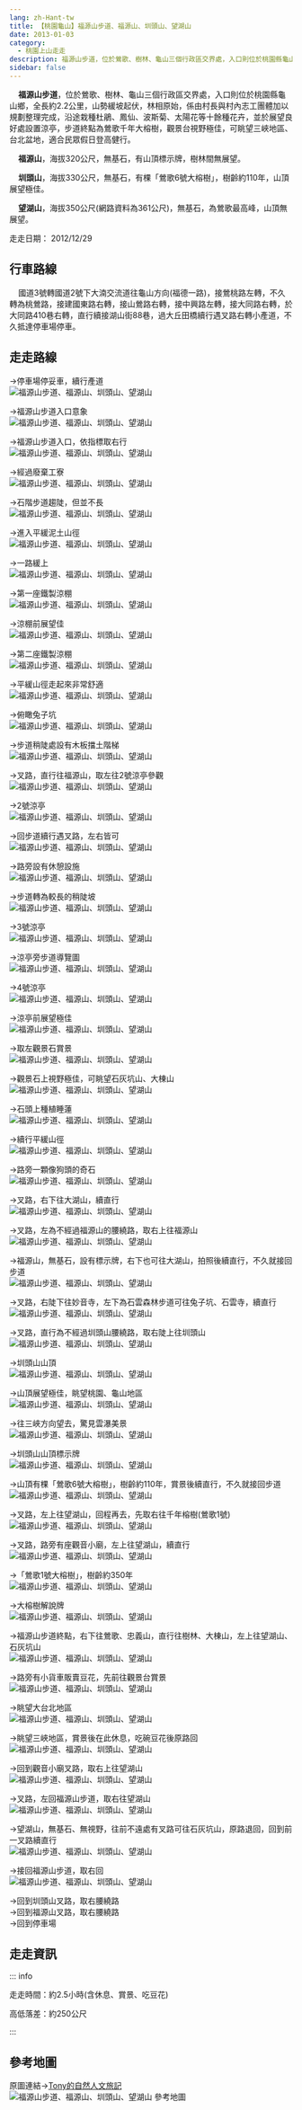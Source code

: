 ```yaml
---
lang: zh-Hant-tw
title: 【桃園龜山】福源山步道、福源山、圳頭山、望湖山
date: 2013-01-03
category: 
  - 桃園上山走走
description: 福源山步道，位於鶯歌、樹林、龜山三個行政區交界處，入口則位於桃園縣龜山鄉，全長約2.2公里，山勢緩坡起伏，林相原始，係由村長與村內志工團體加以規劃整理完成，沿途栽種杜鵑、鳳仙、波斯菊、太陽花等十餘種花卉，並於展望良好處設置涼亭，步道終點為鶯歌千年大榕樹，觀景台視野極佳，可眺望三峽地區、台北盆地，適合民眾假日登高健行。 福源山，海拔320公尺，無基石，有山頂標示牌，樹林間無展望。 圳頭山，海拔330公尺，無基石，有棵「鶯歌6號大榕樹」，樹齡約110年，山頂展望極佳。 望湖山，海拔350公尺(網路資料為361公尺)，無基石，為鶯歌最高峰，山頂無展望。
sidebar: false
---
```


    **福源山步道**，位於鶯歌、樹林、龜山三個行政區交界處，入口則位於桃園縣龜山鄉，全長約2.2公里，山勢緩坡起伏，林相原始，係由村長與村內志工團體加以規劃整理完成，沿途栽種杜鵑、鳳仙、波斯菊、太陽花等十餘種花卉，並於展望良好處設置涼亭，步道終點為鶯歌千年大榕樹，觀景台視野極佳，可眺望三峽地區、台北盆地，適合民眾假日登高健行。  

    **福源山**，海拔320公尺，無基石，有山頂標示牌，樹林間無展望。  

    **圳頭山**，海拔330公尺，無基石，有棵「鶯歌6號大榕樹」，樹齡約110年，山頂展望極佳。  

    **望湖山**，海拔350公尺(網路資料為361公尺)，無基石，為鶯歌最高峰，山頂無展望。

<!-- more -->

走走日期： 2012/12/29

## 行車路線  
    國道3號轉國道2號下大湳交流道往龜山方向(福德一路)，接鶯桃路左轉，不久轉為桃鶯路，接建國東路右轉，接山鶯路右轉，接中興路左轉，接大同路右轉，於大同路410巷右轉，直行續接湖山街88巷，過大丘田橋續行遇叉路右轉小產道，不久抵達停車場停車。

## 走走路線
→停車場停妥車，續行產道  
![福源山步道、福源山、圳頭山、望湖山](https://1013399.github.io/image-3/172/245804779_l.jpg)

→福源山步道入口意象  
![福源山步道、福源山、圳頭山、望湖山](https://1013399.github.io/image-3/172/245804806_l.jpg)

→福源山步道入口，依指標取右行  
![福源山步道、福源山、圳頭山、望湖山](https://1013399.github.io/image-3/172/245804812_l.jpg)

→經過廢棄工寮  
![福源山步道、福源山、圳頭山、望湖山](https://1013399.github.io/image-3/172/245804816_l.jpg)

→石階步道趨陡，但並不長  
![福源山步道、福源山、圳頭山、望湖山](https://1013399.github.io/image-3/172/245804822_l.jpg)

→進入平緩泥土山徑  
![福源山步道、福源山、圳頭山、望湖山](https://1013399.github.io/image-3/172/245804830_l.jpg)

→一路緩上  
![福源山步道、福源山、圳頭山、望湖山](https://1013399.github.io/image-3/172/245804835_l.jpg)

→第一座鐵製涼棚  
![福源山步道、福源山、圳頭山、望湖山](https://1013399.github.io/image-3/172/245804840_l.jpg)

→涼棚前展望佳  
![福源山步道、福源山、圳頭山、望湖山](https://1013399.github.io/image-3/172/245804847_l.jpg)

→第二座鐵製涼棚  
![福源山步道、福源山、圳頭山、望湖山](https://1013399.github.io/image-3/172/245804853_l.jpg)

→平緩山徑走起來非常舒適  
![福源山步道、福源山、圳頭山、望湖山](https://1013399.github.io/image-3/172/245804859_l.jpg)

→俯瞰兔子坑  
![福源山步道、福源山、圳頭山、望湖山](https://1013399.github.io/image-3/172/245804865_l.jpg)

→步道稍陡處設有木板擋土階梯  
![福源山步道、福源山、圳頭山、望湖山](https://1013399.github.io/image-3/172/245804869_l.jpg)

→叉路，直行往福源山，取左往2號涼亭參觀  
![福源山步道、福源山、圳頭山、望湖山](https://1013399.github.io/image-3/172/245804876_l.jpg)

→2號涼亭  
![福源山步道、福源山、圳頭山、望湖山](https://1013399.github.io/image-3/172/245804882_l.jpg)

→回步道續行遇叉路，左右皆可  
![福源山步道、福源山、圳頭山、望湖山](https://1013399.github.io/image-3/172/245804887_l.jpg)

→路旁設有休憩設施  
![福源山步道、福源山、圳頭山、望湖山](https://1013399.github.io/image-3/172/245804893_l.jpg)

→步道轉為較長的稍陡坡  
![福源山步道、福源山、圳頭山、望湖山](https://1013399.github.io/image-3/172/245804901_l.jpg)

→3號涼亭  
![福源山步道、福源山、圳頭山、望湖山](https://1013399.github.io/image-3/172/245804905_l.jpg)

→涼亭旁步道導覽圖  
![福源山步道、福源山、圳頭山、望湖山](https://1013399.github.io/image-3/172/245804909_l.jpg)

→4號涼亭  
![福源山步道、福源山、圳頭山、望湖山](https://1013399.github.io/image-3/172/245804917_l.jpg)

→涼亭前展望極佳  
![福源山步道、福源山、圳頭山、望湖山](https://1013399.github.io/image-3/172/245804920_l.jpg)

→取左觀景石賞景  
![福源山步道、福源山、圳頭山、望湖山](https://1013399.github.io/image-3/172/245804928_l.jpg)

→觀景石上視野極佳，可眺望石灰坑山、大棟山  
![福源山步道、福源山、圳頭山、望湖山](https://1013399.github.io/image-3/172/245804934_l.jpg)

→石頭上種植睡蓮  
![福源山步道、福源山、圳頭山、望湖山](https://1013399.github.io/image-3/172/245804941_l.jpg)

→續行平緩山徑  
![福源山步道、福源山、圳頭山、望湖山](https://1013399.github.io/image-3/172/245804946_l.jpg)

→路旁一顆像狗頭的奇石  
![福源山步道、福源山、圳頭山、望湖山](https://1013399.github.io/image-3/172/245804954_l.jpg)

→叉路，右下往大湖山，續直行  
![福源山步道、福源山、圳頭山、望湖山](https://1013399.github.io/image-3/172/245804957_l.jpg)

→叉路，左為不經過福源山的腰繞路，取右上往福源山  
![福源山步道、福源山、圳頭山、望湖山](https://1013399.github.io/image-3/172/245804966_l.jpg)

→福源山，無基石，設有標示牌，右下也可往大湖山，拍照後續直行，不久就接回步道  
![福源山步道、福源山、圳頭山、望湖山](https://1013399.github.io/image-3/172/245804975_l.jpg)

→叉路，右陡下往妙音寺，左下為石雲森林步道可往兔子坑、石雲寺，續直行  
![福源山步道、福源山、圳頭山、望湖山](https://1013399.github.io/image-3/172/245804979_l.jpg)

→叉路，直行為不經過圳頭山腰繞路，取右陡上往圳頭山  
![福源山步道、福源山、圳頭山、望湖山](https://1013399.github.io/image-3/172/245804986_l.jpg)

→圳頭山山頂  
![福源山步道、福源山、圳頭山、望湖山](https://1013399.github.io/image-3/172/245804992_l.jpg)

→山頂展望極佳，眺望桃園、龜山地區  
![福源山步道、福源山、圳頭山、望湖山](https://1013399.github.io/image-3/172/245805003_l.jpg)

→往三峽方向望去，驚見雲瀑美景  
![福源山步道、福源山、圳頭山、望湖山](https://1013399.github.io/image-3/172/245805009_l.jpg)

→圳頭山山頂標示牌  
![福源山步道、福源山、圳頭山、望湖山](https://1013399.github.io/image-3/172/245805018_l.jpg)

→山頂有棵「鶯歌6號大榕樹」，樹齡約110年，賞景後續直行，不久就接回步道  
![福源山步道、福源山、圳頭山、望湖山](https://1013399.github.io/image-3/172/245805025_l.jpg)

→叉路，左上往望湖山，回程再去，先取右往千年榕樹(鶯歌1號)  
![福源山步道、福源山、圳頭山、望湖山](https://1013399.github.io/image-3/172/245805036_l.jpg)

→叉路，路旁有座觀音小廟，左上往望湖山，續直行  
![福源山步道、福源山、圳頭山、望湖山](https://1013399.github.io/image-3/172/245805043_l.jpg)

→「鶯歌1號大榕樹」，樹齡約350年  
![福源山步道、福源山、圳頭山、望湖山](https://1013399.github.io/image-3/172/245805048_l.jpg)

→大榕樹解說牌  
![福源山步道、福源山、圳頭山、望湖山](https://1013399.github.io/image-3/172/245805059_l.jpg)

→福源山步道終點，右下往鶯歌、忠義山，直行往樹林、大棟山，左上往望湖山、石灰坑山  
![福源山步道、福源山、圳頭山、望湖山](https://1013399.github.io/image-3/172/245805066_l.jpg)

→路旁有小貨車販賣豆花，先前往觀景台賞景  
![福源山步道、福源山、圳頭山、望湖山](https://1013399.github.io/image-3/172/245805071_l.jpg)

→眺望大台北地區  
![福源山步道、福源山、圳頭山、望湖山](https://1013399.github.io/image-3/172/245805077_l.jpg)

→眺望三峽地區，賞景後在此休息，吃碗豆花後原路回  
![福源山步道、福源山、圳頭山、望湖山](https://1013399.github.io/image-3/172/245805083_l.jpg)

→回到觀音小廟叉路，取右上往望湖山  
![福源山步道、福源山、圳頭山、望湖山](https://1013399.github.io/image-3/172/245805089_l.jpg)

→叉路，左回福源山步道，取右往望湖山  
![福源山步道、福源山、圳頭山、望湖山](https://1013399.github.io/image-3/172/245805095_l.jpg)

→望湖山，無基石、無視野，往前不遠處有叉路可往石灰坑山，原路退回，回到前一叉路續直行  
![福源山步道、福源山、圳頭山、望湖山](https://1013399.github.io/image-3/172/245805099_l.jpg)

→接回福源山步道，取右回  
![福源山步道、福源山、圳頭山、望湖山](https://1013399.github.io/image-3/172/245805107_l.jpg)

→回到圳頭山叉路，取右腰繞路  
→回到福源山叉路，取右腰繞路  
→回到停車場

## 走走資訊

::: info

走走時間：約2.5小時(含休息、賞景、吃豆花)

高低落差：約250公尺

:::

## 參考地圖 
原圖連結→[Tony的自然人文旅記](http://www.tonyhuang39.com/tony0896/tony0896.html)  
![福源山步道、福源山、圳頭山、望湖山 參考地圖](https://1013399.github.io/image-3/172/245805154_l.jpg)